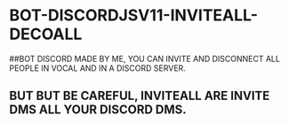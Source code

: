 # BOT-DISCORDJSV11-INVITEALL-DECOALL

##BOT DISCORD MADE BY ME, YOU CAN INVITE AND DISCONNECT ALL PEOPLE IN VOCAL AND IN A DISCORD SERVER.

## BUT BUT BE CAREFUL, INVITEALL ARE INVITE DMS ALL YOUR DISCORD DMS.
